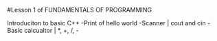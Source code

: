#Lesson 1 of FUNDAMENTALS OF PROGRAMMING 

Introduciton to basic C++
-Print of hello world
-Scanner | cout and cin 
-Basic calcualtor | *, +, /, -
